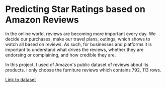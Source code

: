 # Predicting Star Ratings based on Amazon Reviews

In the online world, reviews are becoming more important every day. We decide our purchases, make our travel plans, outings, which shows to watch all based on reviews. As such, for businesses and platforms it is important to understand what drives the reviews, whether they are endorsing or complaining, and how credible they are.

In this project, I used of Amazon's public dataset of reviews about its products. I only choose the furniture reviews which contains 792, 113 rows. 

[Link to dataset](https://s3.amazonaws.com/amazon-reviews-pds/tsv/index.txt)
